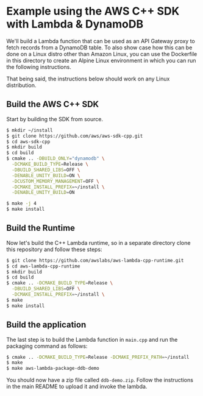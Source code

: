 # Example using the AWS C++ SDK with Lambda & DynamoDB

We'll build a Lambda function that can be used as an API Gateway proxy to fetch records from a DynamoDB table.
To also show case how this can be done on a Linux distro other than Amazon Linux, you can use the Dockerfile in this directory to create an Alpine Linux environment in which you can run the following instructions.

That being said, the instructions below should work on any Linux distribution.

## Build the AWS C++ SDK
Start by building the SDK from source.
```bash
$ mkdir ~/install
$ git clone https://github.com/aws/aws-sdk-cpp.git
$ cd aws-sdk-cpp
$ mkdir build
$ cd build
$ cmake .. -DBUILD_ONLY="dynamodb" \
  -DCMAKE_BUILD_TYPE=Release \
  -DBUILD_SHARED_LIBS=OFF \
  -DENABLE_UNITY_BUILD=ON \
  -DCUSTOM_MEMORY_MANAGEMENT=OFF \
  -DCMAKE_INSTALL_PREFIX=~/install \
  -DENABLE_UNITY_BUILD=ON

$ make -j 4
$ make install
```

## Build the Runtime
Now let's build the C++ Lambda runtime, so in a separate directory clone this repository and follow these steps:

```bash
$ git clone https://github.com/awslabs/aws-lambda-cpp-runtime.git
$ cd aws-lambda-cpp-runtime
$ mkdir build
$ cd build
$ cmake .. -DCMAKE_BUILD_TYPE=Release \
  -DBUILD_SHARED_LIBS=OFF \
  -DCMAKE_INSTALL_PREFIX=~/install \
$ make
$ make install
```

## Build the application
The last step is to build the Lambda function in `main.cpp` and run the packaging command as follows:

```bash
$ cmake .. -DCMAKE_BUILD_TYPE=Release -DCMAKE_PREFIX_PATH=~/install
$ make
$ make aws-lambda-package-ddb-demo
```

You should now have a zip file called `ddb-demo.zip`. Follow the instructions in the main README to upload it and invoke the lambda.
